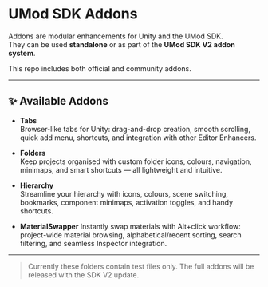 # UMod SDK Addons

Addons are modular enhancements for Unity and the UMod SDK.  
They can be used **standalone** or as part of the **UMod SDK V2 addon system**.

This repo includes both official and community addons.

---

## ✨ Available Addons

- **Tabs**  
  Browser-like tabs for Unity: drag-and-drop creation, smooth scrolling, quick add menu, shortcuts, and integration with other Editor Enhancers.  

- **Folders**  
  Keep projects organised with custom folder icons, colours, navigation, minimaps, and smart shortcuts — all lightweight and intuitive.  

- **Hierarchy**  
  Streamline your hierarchy with icons, colours, scene switching, bookmarks, component minimaps, activation toggles, and handy shortcuts.  

- **MaterialSwapper**
  Instantly swap materials with Alt+click workflow: project-wide material browsing, alphabetical/recent sorting, search filtering, and seamless Inspector integration.

---

> Currently these folders contain test files only. The full addons will be released with the SDK V2 update.
